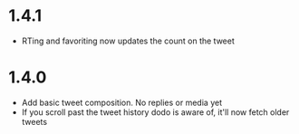 # 1.4.1
- RTing and favoriting now updates the count on the tweet
# 1.4.0
- Add basic tweet composition. No replies or media yet
- If you scroll past the tweet history dodo is aware of, it'll now fetch older tweets
